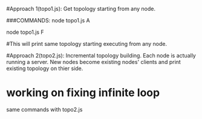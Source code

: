 
#Approach 1(topo1.js): Get topology starting from any node.

###COMMANDS:
node topo1.js A

node topo1.js F

#This will print same topology starting executing from any node.



#Approach 2(topo2.js): Incremental topology building. Each node is actually running a server. New nodes become existing nodes' clients and print existing topology on thier side.
# working on fixing infinite loop
same commands with topo2.js


